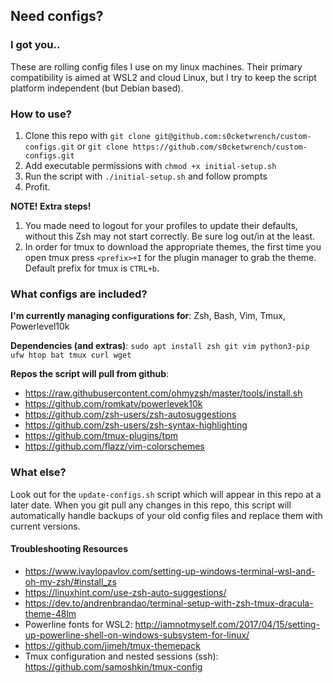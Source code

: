 ## Need configs?
### I got you..

These are rolling config files I use on my linux machines.
Their primary compatibility is aimed at WSL2 and cloud Linux, but I try to keep the script platform independent (but Debian based).

### How to use?
1. Clone this repo with `git clone git@github.com:s0cketwrench/custom-configs.git` or `git clone https://github.com/s0cketwrench/custom-configs.git`
2. Add executable permissions with `chmod +x initial-setup.sh`
3. Run the script with `./initial-setup.sh` and follow prompts
4. Profit.

**NOTE! Extra steps!**
1. You made need to logout for your profiles to update their defaults, without this Zsh may not start correctly. Be sure log out/in at the least.
2. In order for tmux to download the appropriate themes, the first time you open tmux press `<prefix>+I` for the plugin manager to grab the theme. Default prefix for tmux is `CTRL+b`.

### What configs are included?

**I'm currently managing configurations for**: Zsh, Bash, Vim, Tmux, Powerlevel10k

**Dependencies (and extras)**: `sudo apt install zsh git vim python3-pip ufw htop bat tmux curl wget`

**Repos the script will pull from github**:
- https://raw.githubusercontent.com/ohmyzsh/master/tools/install.sh
- https://github.com/romkatv/powerlevek10k
- https://github.com/zsh-users/zsh-autosuggestions
- https://github.com/zsh-users/zsh-syntax-highlighting
- https://github.com/tmux-plugins/tpm
- https://github.com/flazz/vim-colorschemes

### What else?
Look out for the `update-configs.sh` script which will appear in this repo at a later date. When you git pull any changes in this repo, this script will automatically handle backups of your old config files and replace them with current versions.

#### Troubleshooting Resources
- https://www.ivaylopavlov.com/setting-up-windows-terminal-wsl-and-oh-my-zsh/#install_zs
- https://linuxhint.com/use-zsh-auto-suggestions/
- https://dev.to/andrenbrandao/terminal-setup-with-zsh-tmux-dracula-theme-48lm
- Powerline fonts for WSL2: http://iamnotmyself.com/2017/04/15/setting-up-powerline-shell-on-windows-subsystem-for-linux/
- https://github.com/jimeh/tmux-themepack
- Tmux configuration and nested sessions (ssh): https://github.com/samoshkin/tmux-config

